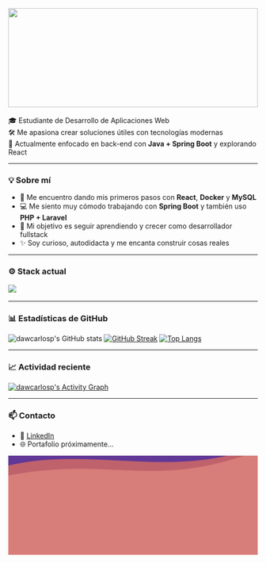 <img src="https://raw.githubusercontent.com/dawcarlosp/dawcarlosp/main/header_split_animated.svg" width="100%" height="200px" />


🎓 Estudiante de Desarrollo de Aplicaciones Web  
🛠️ Me apasiona crear soluciones útiles con tecnologías modernas  
🚀 Actualmente enfocado en back-end con **Java + Spring Boot** y explorando React

---

### 💡 Sobre mí

- 🌱 Me encuentro dando mis primeros pasos con **React**, **Docker** y **MySQL**
- 💻 Me siento muy cómodo trabajando con **Spring Boot** y también uso **PHP + Laravel**
- 🎯 Mi objetivo es seguir aprendiendo y crecer como desarrollador fullstack
- ✨ Soy curioso, autodidacta y me encanta construir cosas reales

---

### ⚙️ Stack actual

<img src="https://skillicons.dev/icons?i=java,spring,php,laravel,react,mysql,docker,html,css,git" />

---

### 📊 Estadísticas de GitHub

![dawcarlosp's GitHub stats](https://github-readme-stats.vercel.app/api?username=dawcarlosp&show_icons=true&theme=github_dark)
[![GitHub Streak](https://streak-stats.demolab.com?user=dawcarlosp&theme=github-dark&hide_border=true)](https://git.io/streak-stats)
[![Top Langs](https://github-readme-stats.vercel.app/api/top-langs/?username=dawcarlosp&layout=compact&theme=github_dark&langs_count=8)](https://github.com/anuraghazra/github-readme-stats)

---

### 📈 Actividad reciente

[![dawcarlosp's Activity Graph](https://github-readme-activity-graph.vercel.app/graph?username=dawcarlosp&theme=github-dark&hide_border=true)](https://github.com/ashutosh00710/github-readme-activity-graph)

---

### 📫 Contacto

- 💼 [LinkedIn](https://es.linkedin.com/in/carlos-pereira-285815334)
- 🌐 Portafolio próximamente...

<img src="https://raw.githubusercontent.com/dawcarlosp/dawcarlosp/main/footer_split.svg" width="100%" height="200px" />
